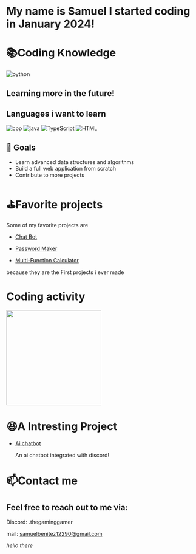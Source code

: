 # My name is Samuel I started coding in January 2024!

# 📚Coding Knowledge
![python](https://github.com/Samuel12209/Samuel12209/assets/157180807/346fbb21-67a3-42d9-a931-ff23a3c2d37d)

## Learning more in the future!

## Languages i want to learn
![cpp](https://github.com/Samuel12209/Samuel12209/assets/157180807/2b8fde3f-c5cb-41eb-8d0b-d11b63020f7d)
![java](https://github.com/Samuel12209/Samuel12209/assets/157180807/511e9e61-5fd4-4a58-86bc-2c352e316e11)
![TypeScript](https://github.com/Samuel12209/Samuel12209/assets/157180807/8a4213ee-e387-4446-92f9-517b58cbfdc2)
![HTML](https://github.com/Samuel12209/Samuel12209/assets/157180807/2bb934a6-e87b-4f6a-bda5-7c31bc351a4c)

## 🌱 Goals

- Learn advanced data structures and algorithms
- Build a full web application from scratch
- Contribute to more projects

# ⛳Favorite projects
Some of my favorite projects are 

- [Chat Bot](https://github.com/Samuel12209/Chat-Bot)
  
- [Password Maker](https://github.com/Samuel12209/Password-Maker)

- [Multi-Function Calculator](https://github.com/Samuel12209/Multi-Function-Calculator)

because they are the First projects i ever made

# Coding activity

<a href="https://wakatime.com"><img src="https://wakatime.com/share/@Gamer/645a035f-e1a1-40ab-a55c-d8636783f691.png" width="250" height="250" /></a>

# 😆A Intresting Project 
- [Ai chatbot](https://github.com/Samuel12209/llama2-bot)

  An ai chatbot integrated with discord!

# 📫Contact me 
## Feel free to reach out to me via:

Discord: .thegaminggamer

mail: samuelbenitez12290@gmail.com

*hello there*  
 
